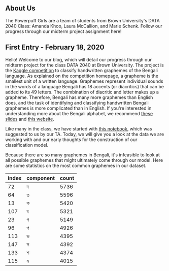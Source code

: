 ## About Us

The Powerpuff Girls are a team of students from Brown University's DATA 2040 Class: Amanda Khoo, Laura McCallion, and Marie Schenk. Follow our progress through our midterm project assignment here!


## First Entry - February 18, 2020

Hello! Welcome to our blog, which will detail our progress through our midterm project for the class DATA 2040 at Brown University. The project is the [Kaggle competition](https://www.kaggle.com/c/bengaliai-cv19) to classify handwritten graphemes of the Bengali language. As explained on the competition homepage, a grapheme is the smallest unit of a written language. Graphemes represent individual sounds in the words of a language Bengali has 18 accents (or diacritics)  that can be added to its 49 letters. The combination of diacritic and letter makes up a grapheme. Therefore, Bengali has many more graphemes than English does, and the task of identifying and classifying handwritten Bengali graphemes is more complicated than in English. If you're interested in understanding more about the Bengali alphabet, we recommend [these slides](https://bengali.ai/wp-content/uploads/CV19-COCO-Grapheme.pdf) and [this website](http://www.lingvozone.com/Bengali). 

Like many in the class, we have started with [this notebook,](https://www.kaggle.com/kaushal2896/bengali-graphemes-starter-eda-multi-output-cnn) which was suggested to us by our TA. Today, we will give you a look at the data we are working with and our early thoughts for the construction of our classification model.

Because there are so many graphemes in Bengali, it's infeasible to look at all possible graphemes that might ultimately come through our model. Here are some statistics on the most common graphemes in our dataset. 


|index      | component | count |
|-----------|-----------|-------|
|   72      |    দ      |   5736|
|64 |       ত |  5596 |
|13 |         ক |   5420 |
|107 |         ব |   5321 |
|23 |         গ |   5149 |
|96 |         প |   4926 |
|113 |         ভ |   4395 |
|147 |         স |   4392 |
|133 |         শ |   4374 |
|115 |         ম |   4015 |

